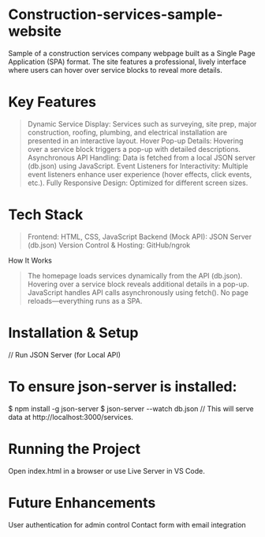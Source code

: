 # Construction-services-sample-website
Sample of a construction services company webpage built as a Single Page Application (SPA) format.
The site features a professional, lively interface where users can hover over service blocks to reveal more details.

# Key Features
> Dynamic Service Display: Services such as surveying, site prep, major construction, roofing, plumbing, and electrical installation are presented in an interactive layout.
> Hover Pop-up Details: Hovering over a service block triggers a pop-up with detailed descriptions.
> Asynchronous API Handling: Data is fetched from a local JSON server (db.json) using JavaScript.
> Event Listeners for Interactivity: Multiple event listeners enhance user experience (hover effects, click events, etc.).
> Fully Responsive Design: Optimized for different screen sizes.

# Tech Stack
> Frontend: HTML, CSS, JavaScript
> Backend (Mock API): JSON Server (db.json)
> Version Control & Hosting: GitHub/ngrok

How It Works
> The homepage loads services dynamically from the API (db.json).
> Hovering over a service block reveals additional details in a pop-up.
> JavaScript handles API calls asynchronously using fetch().
> No page reloads—everything runs as a SPA.

# Installation & Setup
// Run JSON Server (for Local API)
# To ensure json-server is installed:
$ npm install -g json-server
$ json-server --watch db.json
// This will serve data at http://localhost:3000/services.

# Running the Project
Open index.html in a browser or use Live Server in VS Code.

# Future Enhancements
User authentication for admin control
Contact form with email integration
